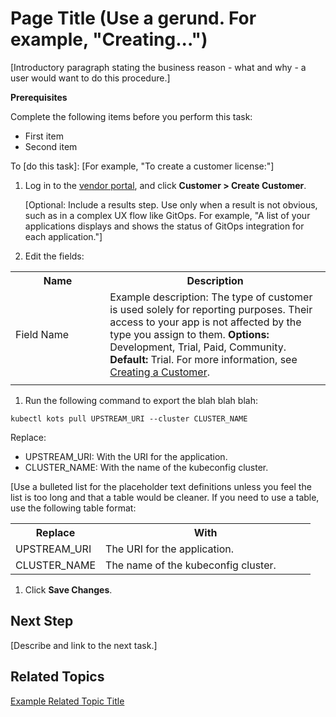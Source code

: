 # Page Title (Use a gerund. For example, "Creating...")

<!-- This template is used for a single procedures. For a workflow that contains multiple procedures/tasks, use the process/multiple procedure template.-->

[Introductory paragraph stating the business reason - what and why - a user would want to do this procedure.]

**Prerequisites**

Complete the following items before you perform this task:
* First item
* Second item

To [do this task]: [For example, "To create a customer license:"]

1. Log in to the [vendor portal](https://vendor.replicated.com), and click **Customer > Create Customer**.

   [Optional: Include a results step. Use only when a result is not obvious, such as in a complex UX flow like GitOps. For example, "A list of your applications displays and shows the status of GitOps integration for each application."]

1. Edit the fields:

  <table>
    <tr>
      <th width="30%">Name</th>
      <th width="70%">Description</th>
    </tr>
    <tr>
      <td>Field Name</td>
      <td>Example description: The type of customer is used solely for reporting purposes. Their access to your app is not affected by the type you assign to them. <strong>Options:</strong> Development, Trial, Paid, Community. <strong>Default:</strong> Trial. For more information, see <a href="releases-creating-customer">Creating a Customer</a>.</td>
    </tr>
    <tr>
      <td></td>
      <td></td>
    </tr>
  </table>

  <!--If you need a resizable screenshot, and give the user the ability to display a larger size image if needed, format it like this:
    
   <img alt="channel settings dialog" src="/images/channel-settings.png" width="500px"/>

   [View a larger version of this image](/images/channel-settings.png)>

  -->

1. Run the following command to export the blah blah blah:

  ```
  kubectl kots pull UPSTREAM_URI --cluster CLUSTER_NAME
  ```

  Replace:

  - UPSTREAM_URI: With the URI for the application.
  - CLUSTER_NAME: With the name of the kubeconfig cluster.


  [Use a bulleted list for the placeholder text definitions unless you feel the list is too long and that a table would be cleaner. If you need to use a table, use the following table format:

  <table>
    <tr>
      <th width="30%">Replace</th>
      <th width="70%">With</th>
    </tr>
    <tr>
      <td>UPSTREAM_URI</td>
      <td>The URI for the application.</td>
    </tr>
    <tr>
      <td>CLUSTER_NAME</td>
      <td>The name of the kubeconfig cluster.</td>
    </tr>
  </table>

1. Click **Save Changes**.

## Next Step

[Describe and link to the next task.]

## Related Topics

<!-- Be judicious. Only include this section if the topics are truly related to this procedure and have a specific purpose/goal for including it here instead of as a cross-reference.

* Do not use an intro sentence
* Should be a bulleted list only if there is more than one link
* Use the actual topic name with a hyperlink
* Keep the list short
* Should only link to topics on docs.replicated.com, or Replicated blogs/articles
-->

[Example Related Topic Title](https://docs.replicated.com)
